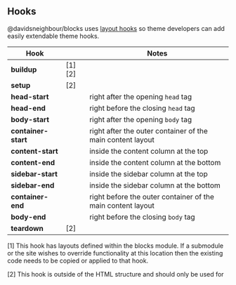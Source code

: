 ## Hooks

@davidsneighbour/blocks uses [layout hooks](https://github.com/davidsneighbour/hugo-hooks) so theme developers can add easily extendable theme hooks. 

| Hook |  | Notes |
| --- | --- | --- |
| **buildup** | [1][2] |  |
| **setup** | [2] |  |
| **head-start** |  | right after the opening `head` tag |
| **head-end** |  | right before the closing `head` tag |
| **body-start** |  | right after the opening `body` tag |
| **container-start** |  | right after the outer container of the main content layout |
| **content-start** |  | inside the content column at the top |
| **content-end** |  | inside the content column at the bottom |
| **sidebar-start** |  | inside the sidebar column at the top |
| **sidebar-end** |  | inside the sidebar column at the bottom |
| **container-end** |  | right before the outer container of the main content layout |
| **body-end** |  | right before the closing `body` tag |
| **teardown** | [2] |  |

[1] This hook has layouts defined within the blocks module. If a submodule or the site wishes to override functionality at this location then the existing code needs to be copied or applied to that hook.

[2] This hook is outside of the HTML structure and should only be used for 
